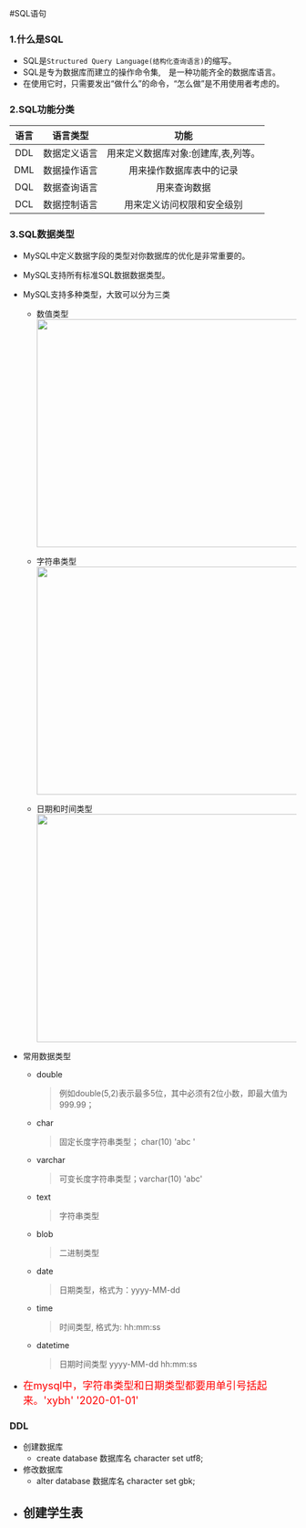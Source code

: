 #SQL语句

### 1.什么是SQL
+ SQL是`Structured Query Language(结构化查询语言)`的缩写。
+ SQL是专为数据库而建立的操作命令集,　是一种功能齐全的数据库语言。
+ 在使用它时，只需要发出“做什么”的命令，“怎么做”是不用使用者考虑的。
  
### 2.SQL功能分类

| 语言  |   语言类型   |                功能                 |
| :---: | :----------: | :---------------------------------: |
|  DDL  | 数据定义语言 | 用来定义数据库对象:创建库,表,列等。 |
|  DML  | 数据操作语言 |      用来操作数据库表中的记录       |
|  DQL  | 数据查询语言 |            用来查询数据             |
|  DCL  | 数据控制语言 |     用来定义访问权限和安全级别      |

### 3.SQL数据类型

+ MySQL中定义数据字段的类型对你数据库的优化是非常重要的。
+ MySQL支持所有标准SQL数据数据类型。
+ MySQL支持多种类型，大致可以分为三类
  - 数值类型
    <img src="https://github.com/a1353433900/notebook/blob/master/image/%E5%AD%97%E7%AC%A6%E4%B8%B2%E7%B1%BB%E5%9E%8B.png?raw=true" width = 600px height = 400px>
  - 字符串类型
    <img src="https://github.com/a1353433900/notebook/blob/master/image/%E6%95%B0%E5%80%BC%E7%B1%BB%E5%9E%8B.png?raw=true" width = 600px height = 400px>

  - 日期和时间类型
    <img src="https://github.com/a1353433900/notebook/blob/master/image/%E6%97%A5%E6%9C%9F%E5%92%8C%E6%97%B6%E9%97%B4%E7%B1%BB%E5%9E%8B.png?raw=true" width = 600px height = 400px>

+ 常用数据类型
  - double
    >例如double(5,2)表示最多5位，其中必须有2位小数，即最大值为999.99；
  - char
    >固定长度字符串类型； char(10)  'abc       '
  - varchar
    >可变长度字符串类型；varchar(10) 'abc'
  - text
    >字符串类型
  - blob
    >二进制类型
  - date
    >日期类型，格式为：yyyy-MM-dd
  - time
    >时间类型, 格式为: hh:mm:ss
  - datetime
    >日期时间类型 yyyy-MM-dd hh:mm:ss

+ <font size=4 color=red>在mysql中，字符串类型和日期类型都要用单引号括起来。'xybh' '2020-01-01'</font>

### DDL

- 创建数据库
  - create database 数据库名 character set utf8;
- 修改数据库
  - alter database 数据库名 character set gbk;
- 创建学生表
  -  